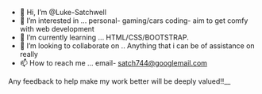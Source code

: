 - 👋 Hi, I’m @Luke-Satchwell
- 👀 I’m interested in ... personal- gaming/cars coding- aim to get comfy with web development
- 🌱 I’m currently learning ... HTML/CSS/BOOTSTRAP.
- 💞️ I’m looking to collaborate on .. Anything that i can be of assistance on really
- 📫 How to reach me ... email- satch744@googlemail.com

Any feedback to help make my work better will be deeply valued!!__
<!---
Luke-Satchwell/Luke-Satchwell is a ✨ special ✨ repository because its `README.md` (this file) appears on your GitHub profile.
You can click the Preview link to take a look at your changes.
--->
